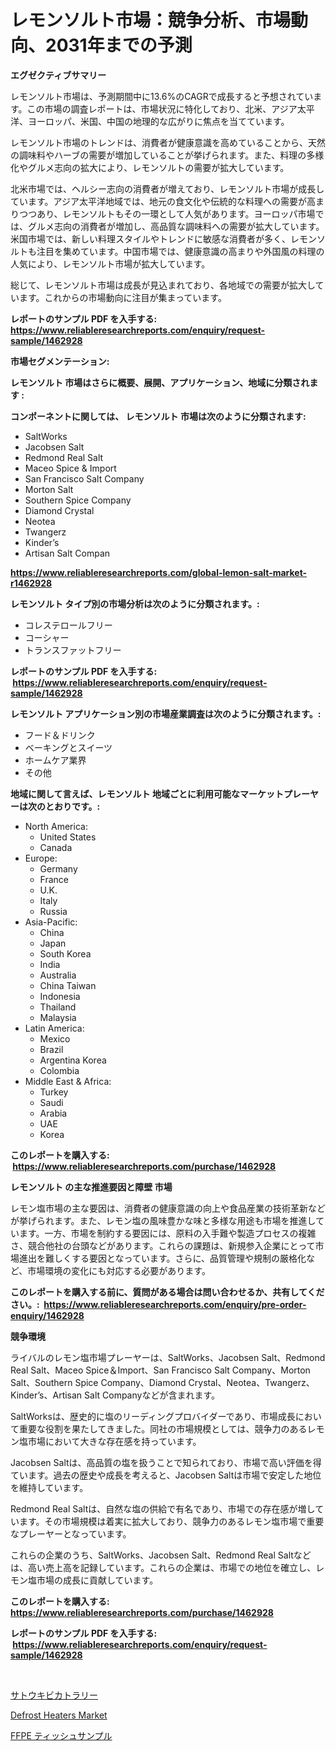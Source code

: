 <p><h1>レモンソルト市場：競争分析、市場動向、2031年までの予測</h1></p><p><strong>エグゼクティブサマリー</strong></p>
<p><p>レモンソルト市場は、予測期間中に13.6%のCAGRで成長すると予想されています。この市場の調査レポートは、市場状況に特化しており、北米、アジア太平洋、ヨーロッパ、米国、中国の地理的な広がりに焦点を当てています。</p><p>レモンソルト市場のトレンドは、消費者が健康意識を高めていることから、天然の調味料やハーブの需要が増加していることが挙げられます。また、料理の多様化やグルメ志向の拡大により、レモンソルトの需要が拡大しています。</p><p>北米市場では、ヘルシー志向の消費者が増えており、レモンソルト市場が成長しています。アジア太平洋地域では、地元の食文化や伝統的な料理への需要が高まりつつあり、レモンソルトもその一環として人気があります。ヨーロッパ市場では、グルメ志向の消費者が増加し、高品質な調味料への需要が拡大しています。米国市場では、新しい料理スタイルやトレンドに敏感な消費者が多く、レモンソルトも注目を集めています。中国市場では、健康意識の高まりや外国風の料理の人気により、レモンソルト市場が拡大しています。</p><p>総じて、レモンソルト市場は成長が見込まれており、各地域での需要が拡大しています。これからの市場動向に注目が集まっています。</p></p>
<p><strong>レポートのサンプル PDF を入手する: <a href="https://www.reliableresearchreports.com/enquiry/request-sample/1462928">https://www.reliableresearchreports.com/enquiry/request-sample/1462928</a></strong></p>
<p><strong>市場セグメンテーション:</strong></p>
<p><strong> レモンソルト 市場はさらに概要、展開、アプリケーション、地域に分類されます :</strong></p>
<p><strong>コンポーネントに関しては、 レモンソルト 市場は次のように分類されます: &nbsp;</strong></p>
<p><ul><li>SaltWorks</li><li>Jacobsen Salt</li><li>Redmond Real Salt</li><li>Maceo Spice & Import</li><li>San Francisco Salt Company</li><li>Morton Salt</li><li>Southern Spice Company</li><li>Diamond Crystal</li><li>Neotea</li><li>Twangerz</li><li>Kinder’s</li><li>Artisan Salt Compan</li></ul></p>
<p><strong><a href="https://www.reliableresearchreports.com/global-lemon-salt-market-r1462928">https://www.reliableresearchreports.com/global-lemon-salt-market-r1462928</a></strong></p>
<p><strong> レモンソルト タイプ別の市場分析は次のように分類されます。:</strong></p>
<p><ul><li>コレステロールフリー</li><li>コーシャー</li><li>トランスファットフリー</li></ul></p>
<p><strong>レポートのサンプル PDF を入手する: &nbsp;<a href="https://www.reliableresearchreports.com/enquiry/request-sample/1462928">https://www.reliableresearchreports.com/enquiry/request-sample/1462928</a></strong></p>
<p><strong> レモンソルト アプリケーション別の市場産業調査は次のように分類されます。:</strong></p>
<p><ul><li>フード＆ドリンク</li><li>ベーキングとスイーツ</li><li>ホームケア業界</li><li>その他</li></ul></p>
<p><strong>地域に関して言えば、レモンソルト 地域ごとに利用可能なマーケットプレーヤーは次のとおりです。:</strong></p>
<p><ul>
    <li>
        North America:
        <ul>
            <li>United States</li>
            <li>Canada</li>
        </ul>
    </li>
    <li>
        Europe:
        <ul>
            <li>Germany</li>
            <li>France</li>
            <li>U.K.</li>
            <li>Italy</li>
            <li>Russia</li>
        </ul>
    </li>
    <li>
        Asia-Pacific:
        <ul>
            <li>China</li>
            <li>Japan</li>
            <li>South Korea</li>
            <li>India</li>
            <li>Australia</li>
            <li>China Taiwan</li>
            <li>Indonesia</li>
            <li>Thailand</li>
            <li>Malaysia</li>
        </ul>
    </li>
    <li>
        Latin America:
        <ul>
            <li>Mexico</li>
            <li>Brazil</li>
            <li>Argentina Korea</li>
            <li>Colombia</li>
        </ul>
    </li>
    <li>
        Middle East & Africa:
        <ul>
            <li>Turkey</li>
            <li>Saudi</li>
            <li>Arabia</li>
            <li>UAE</li>
            <li>Korea</li>
        </ul>
    </li>
    </ul></p>
<p><strong>このレポートを購入する: &nbsp;<a href="https://www.reliableresearchreports.com/purchase/1462928">https://www.reliableresearchreports.com/purchase/1462928</a></strong></p>
<p><strong>レモンソルト の主な推進要因と障壁 市場</strong></p>
<p><p>レモン塩市場の主な要因は、消費者の健康意識の向上や食品産業の技術革新などが挙げられます。また、レモン塩の風味豊かな味と多様な用途も市場を推進しています。一方、市場を制約する要因には、原料の入手難や製造プロセスの複雑さ、競合他社の台頭などがあります。これらの課題は、新規参入企業にとって市場進出を難しくする要因となっています。さらに、品質管理や規制の厳格化など、市場環境の変化にも対応する必要があります。</p></p>
<p><strong>このレポートを購入する前に、質問がある場合は問い合わせるか、共有してください。:&nbsp; <a href="https://www.reliableresearchreports.com/enquiry/pre-order-enquiry/1462928">https://www.reliableresearchreports.com/enquiry/pre-order-enquiry/1462928</a></strong></p>
<p><strong>競争環境</strong></p>
<p><p>ライバルのレモン塩市場プレーヤーは、SaltWorks、Jacobsen Salt、Redmond Real Salt、Maceo Spice＆Import、San Francisco Salt Company、Morton Salt、Southern Spice Company、Diamond Crystal、Neotea、Twangerz、Kinder’s、Artisan Salt Companyなどが含まれます。</p><p>SaltWorksは、歴史的に塩のリーディングプロバイダーであり、市場成長において重要な役割を果たしてきました。同社の市場規模としては、競争力のあるレモン塩市場において大きな存在感を持っています。</p><p>Jacobsen Saltは、高品質の塩を扱うことで知られており、市場で高い評価を得ています。過去の歴史や成長を考えると、Jacobsen Saltは市場で安定した地位を維持しています。</p><p>Redmond Real Saltは、自然な塩の供給で有名であり、市場での存在感が増しています。その市場規模は着実に拡大しており、競争力のあるレモン塩市場で重要なプレーヤーとなっています。</p><p>これらの企業のうち、SaltWorks、Jacobsen Salt、Redmond Real Saltなどは、高い売上高を記録しています。これらの企業は、市場での地位を確立し、レモン塩市場の成長に貢献しています。</p></p>
<p><strong>このレポートを購入する: &nbsp; <a href="https://www.reliableresearchreports.com/purchase/1462928">https://www.reliableresearchreports.com/purchase/1462928</a></strong></p>
<p><strong>レポートのサンプル PDF を入手する: &nbsp;<a href="https://www.reliableresearchreports.com/enquiry/request-sample/1462928">https://www.reliableresearchreports.com/enquiry/request-sample/1462928</a></strong><strong></strong></p>
<p>&nbsp;</p>
<p><p><a href="https://github.com/lababdou/Market-Research-Report-List-3/blob/main/112949130665.md">サトウキビカトラリー</a></p><p><a href="https://github.com/kathiaseamanalvaradovlprc2h/Market-Research-Report-List-2/blob/main/defrost-heaters-market.md">Defrost Heaters Market</a></p><p><a href="https://github.com/MosesSpinka1914/Market-Research-Report-List-1/blob/main/146504030664.md">FFPE ティッシュサンプル</a></p></p>